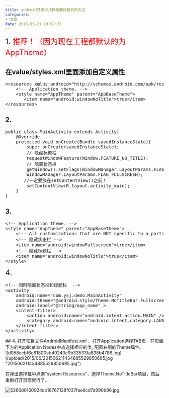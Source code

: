```yaml
---
title: android开发中几种隐藏标题栏的方法
categories:
- 文章
date: 2015-06-21 19:07:37
---
```

<!-- more -->
<div class="content-list-text">

<span style="font-size: 24px;"></span>

<span style="font-size: 24px;">1\. <span style="font-size: 24px; color: rgb(255, 0, 0);"><span style="font-size: 24px;">推荐</span>！</span><span style="font-size: 24px; color: rgb(255, 0, 0);">（因为现在工程都默认的为AppTheme）</span>
</span>

## 在value/styles.xml里面添加自定义属性
<pre class="brush:xml;toolbar:false">&lt;resources xmlns:android=&quot;http://schemas.android.com/apk/res/android&quot;&gt;
    &lt;!-- Application theme. --&gt;
    &lt;style name=&quot;AppTheme&quot; parent=&quot;AppBaseTheme&quot;&gt;
       &lt;item name=&quot;android:windowNoTitle&quot;&gt;true&lt;/item&gt;
&lt;/resources&gt;</pre></div><div class="content-list-media"><div class="content-list-image clearfix">

<span class="exp-album-enter-mask"></span>

## 2.
<pre class="brush:java;toolbar:false">public class MainActivity extends Activity{
    @Override
    protected void onCreate(Bundle savedInstanceState){
        super.onCreate(savedInstanceState);
        // 隐藏标题栏
        requestWindowFeature(Window.FEATURE_NO_TITLE);
        // 隐藏状态栏
        getWindow().setFlags(WindowManager.LayoutParams.FLAG_FULLSCREEN,
        WindowManager.LayoutParams.FLAG_FULLSCREEN);
       //一定要放在setContentView()之前！
        setContentView(R.layout.activity_main);
    }
}</pre>

## 3.
<pre class="brush:xml;toolbar:false">&lt;!-- Application theme. --&gt;
&lt;style name=&quot;AppTheme&quot; parent=&quot;AppBaseTheme&quot;&gt;
    &lt;!-- All customizations that are NOT specific to a particular API-level can go here. --&gt;
    &lt;!-- 隐藏状态栏 --&gt;
    &lt;item name=&quot;android:windowFullscreen&quot;&gt;true&lt;/item&gt;
    &lt;!-- 隐藏标题栏 --&gt;
    &lt;item name=&quot;android:windowNoTitle&quot;&gt;true&lt;/item&gt;
&lt;/style&gt;</pre>

<span class="exp-album-enter-mask"></span><span style="font-size: 24px;">4.</span>

</div></div><pre class="brush:xml;toolbar:false">&lt;!-- 同时隐藏状态栏和标题栏  --&gt;
&lt;activity
    android:name=&quot;com.ysj.demo.MainActivity&quot;
    android:theme=&quot;@android:style/Theme.NoTitleBar.Fullscreen&quot;
    android:label=&quot;@string/app_name&quot; &gt;
    &lt;intent-filter&gt;
        &lt;action android:name=&quot;android.intent.action.MAIN&quot; /&gt;
        &lt;category android:name=&quot;android.intent.category.LAUNCHER&quot; /&gt;
    &lt;/intent-filter&gt;
&lt;/activity&gt;</pre>
## 4.
打开项目文件AndroidManifest.xml ，打开Application选择TAB页，在页面下方的Application Nodes中点选择相应的类,   配置右侧的Theme属性。
<div class="content-list-media"><div class="content-list-image clearfix">![d058ccbf6c81800ab49240c9b33533fa838b4786.jpg](/upload/2015/06/201506211434885529850695.jpg "201506211434885529850695.jpg")<span class="exp-album-enter-mask"></span></div></div><div class="content-list-text">

在弹出选择框中点选&quot;system Resources&quot;，选择Theme.NoTitleBar项目，然后重新打开页面就行了。
</div>

![5366d0160924ab18767128f037fae6cd7a890b96.jpg](/upload/2015/06/201506211434885550436342.jpg "201506211434885550436342.jpg")